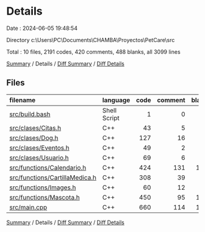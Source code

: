 # Details

Date : 2024-06-05 19:48:54

Directory c:\\Users\\PC\\Documents\\CHAMBA\\Proyectos\\PetCare\\src

Total : 10 files,  2191 codes, 420 comments, 488 blanks, all 3099 lines

[Summary](results.md) / Details / [Diff Summary](diff.md) / [Diff Details](diff-details.md)

## Files
| filename | language | code | comment | blank | total |
| :--- | :--- | ---: | ---: | ---: | ---: |
| [src/build.bash](/src/build.bash) | Shell Script | 1 | 0 | 0 | 1 |
| [src/clases/Citas.h](/src/clases/Citas.h) | C++ | 43 | 5 | 7 | 55 |
| [src/clases/Dog.h](/src/clases/Dog.h) | C++ | 127 | 16 | 30 | 173 |
| [src/clases/Eventos.h](/src/clases/Eventos.h) | C++ | 49 | 2 | 10 | 61 |
| [src/clases/Usuario.h](/src/clases/Usuario.h) | C++ | 69 | 6 | 16 | 91 |
| [src/functions/Calendario.h](/src/functions/Calendario.h) | C++ | 424 | 131 | 153 | 708 |
| [src/functions/CartillaMedica.h](/src/functions/CartillaMedica.h) | C++ | 308 | 39 | 41 | 388 |
| [src/functions/Images.h](/src/functions/Images.h) | C++ | 60 | 12 | 4 | 76 |
| [src/functions/Mascota.h](/src/functions/Mascota.h) | C++ | 450 | 95 | 103 | 648 |
| [src/main.cpp](/src/main.cpp) | C++ | 660 | 114 | 124 | 898 |

[Summary](results.md) / Details / [Diff Summary](diff.md) / [Diff Details](diff-details.md)